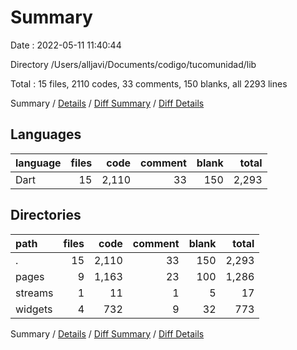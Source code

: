 # Summary

Date : 2022-05-11 11:40:44

Directory /Users/alljavi/Documents/codigo/tucomunidad/lib

Total : 15 files,  2110 codes, 33 comments, 150 blanks, all 2293 lines

Summary / [Details](details.md) / [Diff Summary](diff.md) / [Diff Details](diff-details.md)

## Languages
| language | files | code | comment | blank | total |
| :--- | ---: | ---: | ---: | ---: | ---: |
| Dart | 15 | 2,110 | 33 | 150 | 2,293 |

## Directories
| path | files | code | comment | blank | total |
| :--- | ---: | ---: | ---: | ---: | ---: |
| . | 15 | 2,110 | 33 | 150 | 2,293 |
| pages | 9 | 1,163 | 23 | 100 | 1,286 |
| streams | 1 | 11 | 1 | 5 | 17 |
| widgets | 4 | 732 | 9 | 32 | 773 |

Summary / [Details](details.md) / [Diff Summary](diff.md) / [Diff Details](diff-details.md)